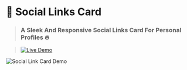 # 📱 Social Links Card 
> ### A Sleek And Responsive Social Links Card For Personal Profiles 🔥

> [![Live Demo](https://img.shields.io/badge/Live%20Demo-View%20Here-blue?style=for-the-badge&logo=appveyor)](https://mobinfazli.github.io/SocialLinks-Card/)

![Social Link Card Demo](https://github.com/MobinFazli/SocialLinks-Card/assets/126828525/93138515-f6e1-44c1-9b76-5545b9683a30)

